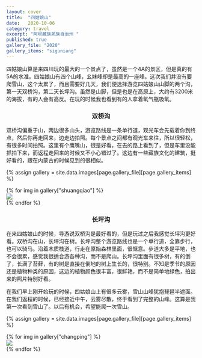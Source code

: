 ```yaml
---
layout: cover
title:  "四姑娘山"
date:   2020-10-06
category: travel
excerpt: "阿坝藏族羌族自治州 "
published: true
gallery_file: "2020"
gallery_items: "siguniang"
---
```


四姑娘山算是来四川玩的最大的一个景点了，虽然是一个4A的景区，但是真的有5A的水准。四姑娘山有四个山峰，幺妹峰却是最高的一座峰。这次我们并没有要爬雪山，这个太累了，而且需要好几天，我们便选择游览四姑娘山山脚的两个沟，第一天双桥沟，第二天长坪沟。虽然是山脚，但是也是在高原上，大约有3200米的海拔，有的人会有高反。在玩的时候我也看到有的人拿着氧气瓶吸氧。

### <center>双桥沟</center>

双桥沟偏重于山，两边很多山头，游览路线是一条单行道，观光车会先载着你到终点，然后你再走回来，边走边拍照。每个景点之间都有观光车来往，所以很轻松，有很多时间拍照。这里有个鹰嘴山，很是好看，在去的路上看到了，但是车里没能抓拍下来，而返程走回来的时候又不小心错过了。这边有一些藏族文化的建筑，挺好看的，跟在内蒙古的时候见到的很相似。

{% assign gallery  = site.data.images[page.gallery_file][page.gallery_items] %}
<div class="card-columns">
    {% for img in gallery["shuangqiao"] %}
    <div class="card">
        <img class="card-img-top" src="{{gallery['root']}}{{ img[0] }}" />
    </div>
    {% endfor %}
</div>

### <center>长坪沟</center>

在来四姑娘山的时候，导游说双桥沟是最好看的，但是玩过之后我感觉长坪沟更好看。双桥沟在山，长坪沟在树。长坪沟整个游览路线也是一个单行道，全靠步行，也可以骑马。沿着木质栈道，行走在原始森林里面，很惬意。步道大多是平地，也不会很累，感觉我很适合游各种沟，而不是爬山。长坪沟里面有很多树，有的倒了，长满了苔藓，有的树是直接在倒地的树上生长的，很特别。不知是季节的原因还是植物种类的原因，这边的植物颜色很丰富，很鲜艳，而不是简单地绿色，拍出来的照片特别好看。

在我们早上刚开始玩的时候，四姑娘山上有很多云雾，雪山山峰犹抱琵琶半遮面。在我们返程的时候，已经接近中午，云雾尽散，终于看到了完整的山峰。这算是我第一次看到雪山了。以后有机会，希望能爬一次雪山。

{% assign gallery  = site.data.images[page.gallery_file][page.gallery_items] %}
<div class="card-columns">
    {% for img in gallery["changping"] %}
    <div class="card">
        <img class="card-img-top" src="{{gallery['root']}}{{ img[0] }}" />
    </div>
    {% endfor %}
</div>
